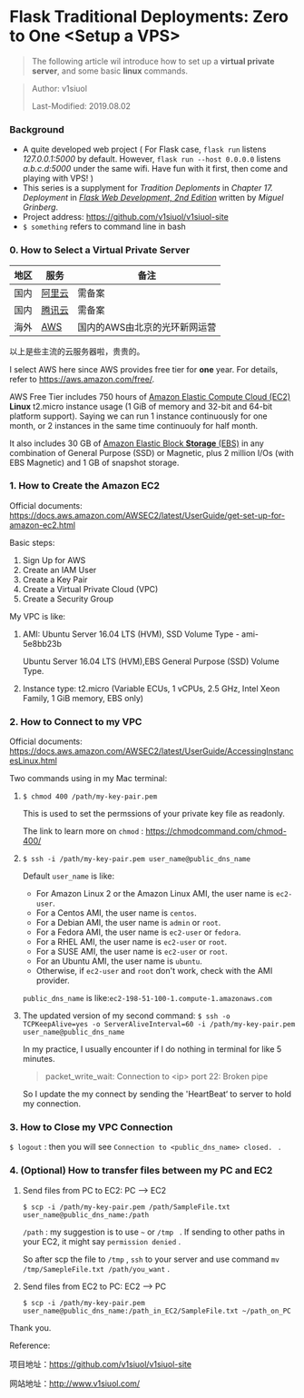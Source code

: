 # Flask Traditional Deployments: Zero to One &lt;Setup a VPS&gt;

> The following article wil introduce how to set up a **virtual private server**, and some basic **linux** commands. 

> Author: v1siuol
>
> Last-Modified: 2019.08.02

### Background 

- A quite developed web project ( For Flask case, `flask run`  listens *127.0.0.1:5000* by default. However, `flask run --host 0.0.0.0` listens *a.b.c.d:5000*  under the same wifi. Have fun with it first, then come and playing with VPS! )
- This series is a supplyment for *Tradition Deploments* in *Chapter 17. Deployment* in *[Flask Web Development, 2nd Edition][url_flask_web_dev]* written by *Miguel Grinberg*. 
- Project address: https://github.com/v1siuol/v1siuol-site
- `$ something` refers to command line in bash



### 0. How to Select a Virtual Private Server 

| 地区 | 服务                    | 备注                          |
| ---- | ----------------------- | ----------------------------- |
| 国内 | [阿里云][url_ali_cloud] | 需备案                        |
| 国内 | [腾讯云][url_tx_cloud]  | 需备案                        |
| 海外 | [AWS][url_aws]          | 国内的AWS由北京的光环新网运营 |

以上是些主流的云服务器啦，贵贵的。

I select AWS here since AWS provides free tier for **one** year. For details, refer to https://aws.amazon.com/free/. 

AWS Free Tier includes 750 hours of [Amazon Elastic Compute Cloud (EC2)](https://aws.amazon.com/ec2/) **Linux** t2.micro instance usage (1 GiB of memory and 32-bit and 64-bit platform support). Saying we can run 1 instance continuously for one month, or 2 instances in the same time continuouly for half month. 

It also includes 30 GB of [Amazon Elastic Block **Storage** (EBS)](https://aws.amazon.com/ebs/) in any combination of General Purpose (SSD) or Magnetic, plus 2 million I/Os (with EBS Magnetic) and 1 GB of snapshot storage. 



### 1. How to Create the Amazon EC2

Official documents: https://docs.aws.amazon.com/AWSEC2/latest/UserGuide/get-set-up-for-amazon-ec2.html

Basic steps:

1. Sign Up for AWS
2. Create an IAM User
3. Create a Key Pair
4. Create a Virtual Private Cloud (VPC)
5. Create  a Security Group



My VPC  is like:

1. AMI: Ubuntu Server 16.04 LTS (HVM), SSD Volume Type - ami-5e8bb23b

   Ubuntu Server 16.04 LTS (HVM),EBS General Purpose (SSD) Volume Type. 

2. Instance type: t2.micro (Variable ECUs, 1 vCPUs, 2.5 GHz, Intel Xeon Family, 1 GiB memory, EBS only)



### 2. How to Connect to my VPC

Official documents: https://docs.aws.amazon.com/AWSEC2/latest/UserGuide/AccessingInstancesLinux.html

Two commands using in my Mac terminal:

1. `$ chmod 400 /path/my-key-pair.pem` 

   This is used to set the permssions of your private key file as readonly. 

   The link to learn more on `chmod` : https://chmodcommand.com/chmod-400/

2. `$ ssh -i /path/my-key-pair.pem user_name@public_dns_name` 

   Default `user_name` is like:

   * For Amazon Linux 2 or the Amazon Linux AMI, the user name is `ec2-user`.
   * For a Centos AMI, the user name is `centos`.
   * For a Debian AMI, the user name is `admin` or `root`.
   * For a Fedora AMI, the user name is `ec2-user` or `fedora`.
   * For a RHEL AMI, the user name is `ec2-user` or `root`.
   * For a SUSE AMI, the user name is `ec2-user` or `root`.
   * For an Ubuntu AMI, the user name is `ubuntu`.
   * Otherwise, if `ec2-user` and `root` don't work, check with the AMI provider.

   `public_dns_name` is like:`ec2-198-51-100-1.compute-1.amazonaws.com` 

3. The updated version of my second command: `$ ssh -o TCPKeepAlive=yes -o ServerAliveInterval=60 -i /path/my-key-pair.pem user_name@public_dns_name` 

   In my practice, I usually encounter if I do nothing in terminal for like 5 minutes.

   > packet_write_wait: Connection to &lt;ip&gt;  port 22: Broken pipe 

   So I update the my connect by sending the 'HeartBeat‘ to server to hold my connection. 



### 3. How to Close my VPC Connection 

`$ logout` : then you will see `Connection to <public_dns_name> closed. ` .



### 4. (Optional) How to transfer files between my PC and EC2

1. Send files from PC to EC2: PC --> EC2

   `$ scp -i /path/my-key-pair.pem /path/SampleFile.txt user_name@public_dns_name:/path`

   `/path` : my suggestion is to use `~` or `/tmp ` . If sending to other paths in your EC2,  it might say `permission denied` . 

   So after scp the file to `/tmp` , `ssh` to your server and use command `mv /tmp/SamepleFile.txt /path/you_want` .

2. Send files from EC2 to PC: EC2 --> PC

   `$ scp -i /path/my-key-pair.pem user_name@public_dns_name:/path_in_EC2/SampleFile.txt ~/path_on_PC`



Thank you. 



Reference:

项目地址：https://github.com/v1siuol/v1siuol-site

网站地址：http://www.v1siuol.com/



[url_ali_cloud]: https://aws.amazon.com/
[url_tx_cloud]: https://cloud.tencent.com/
[url_aws]: https://aws.amazon.com/
[url_flask_web_dev]: https://www.oreilly.com/library/view/flask-web-development/9781491991725/

